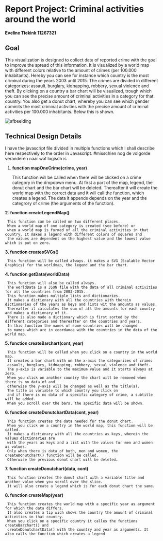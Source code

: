 # Report Project: Criminal activities around the world

__Eveline Tiekink   11267321__


## Goal 

This visualization is designed to collect data of reported crime with the goal to improve the spread of this information.
It is visualized by a world map with different colors relative to the amount of crimes (per 100.000 inhabitants).
Hereby you can see for instance which country is the most criminal during the years 2003 until 2015.
The crimes are divided in different categorizes: assault, burglary, kidnapping, robbery, sexual violence and theft.
By clicking on a country a bar chart will be visualized, trough which you can see the precise amount of criminal activities in a category for that country.
You also get a donut chart, whereby you can see which gender commits the most criminal activities with the precise amount of criminal activities per 100.000 inhabitants. Below this is shown.

![afbeelding](https://user-images.githubusercontent.com/43990565/52045881-b9b30880-2545-11e9-8445-d09d0525dbe4.png)

## Technical Design Details

I have the javascript file divided in multiple functions which I shall describe here respectively to the order in Javascript. #misschien nog de volgorde veranderen naar wat logisch is

  1. **function mapOneCrime(crime, year)**
  
     This function will be called when there will be clicked on a crime category in the dropdown menu.
     At first a part of the map, legend, the donut chart and the bar chart will be deleted. 
     Thereafter it will create the world map with the correct data and it will call the function, which creates a legend.
     The data it appends depends on the year and the categrory of crime (the arguments of the function).
     
  **2. function createLegendMap()**
     
     This function can be called on two different places. 
     When a world map of one category is created (see before) or
     when a world map is formed of all the criminal activities in that country. It makes a legend with different colors of squares and
     the values are dependent on the highest value and the lowest value which is put on zero.
     
  **3. function createsSVGs()**
  
     This function will be called always. it makes a SVG (Scalable Vector Graphics) for the worldmap, the legend and the bar chart.
     
  **4. function getData(worldData)**
  
     This function will also be called always.
     The worldData is a JSON file with the data of all criminal activities for all the countries from 2003-2015.
     This function makes multiple lists and dictionaries. 
     It makes a dictionary with all the countries with therein dictionaries of the years as keys and lists wit the amounts as values.
     Thereafter it calculates the sum of all the amounts for each country and makes a dictionary of it.
     There is also made a dictionary which is first sorted by the different categories and thereafter on the countries and years.
     In this function the names of some countries will be changed
     to names which are in coordance with the countries in the data of the world map.
     
  **5. function createBarchart(cont, year)**
     
     This function will be called when you click on a country in the world map. 
     It creates a bar chart with on the x-axis the categorizes of crime:
     assault, burglary, kidnapping, robbery, sexual violence and theft.
     The y-axis is variable to the maximum value and it starts always at zero. 
     When you click on another country the chart will be removed when there is no data of and
     otherwise the y-axis will be changed as well as the title(s).
     The title is variable to which country you click on
     and if there is no data of a specific category of crime, a subtitle will be added.
     When you scroll over the bars, the specific data will be shown.
     
  **6. function createDonutchartData(cont, year)**
  
     This function creates the data needed for the donut chart.
     When you click on a country in the world map, this function will be called.
     It makes a dictionary with all the countries as keys, wherein the values dictionaries are
     with the years as keys and a list with the values for men and women as values. 
     Only when there is data of both, men and women, the createDonutchart() function will be called.
     Otherwise the previous donut chart will be deleted.
     
  **7. function createDonutchart(data, cont)**
     
     This function creates the donut chart with a variable title and another value when you scroll over the slice.
     It will also create a legend which is for each donut chart the same.
     
  **8. function createMap(year)**
     
     This function creates the world map with a specific year as argument for which the data differs.
     It also creates a tip wich shows the country the amount of criminal activities in that country.
     When you click on a specific country it calles the functions createBarchart() and
     createDonutchartData() with the country and year as arguments. It also calls the function which creates a legend
     
